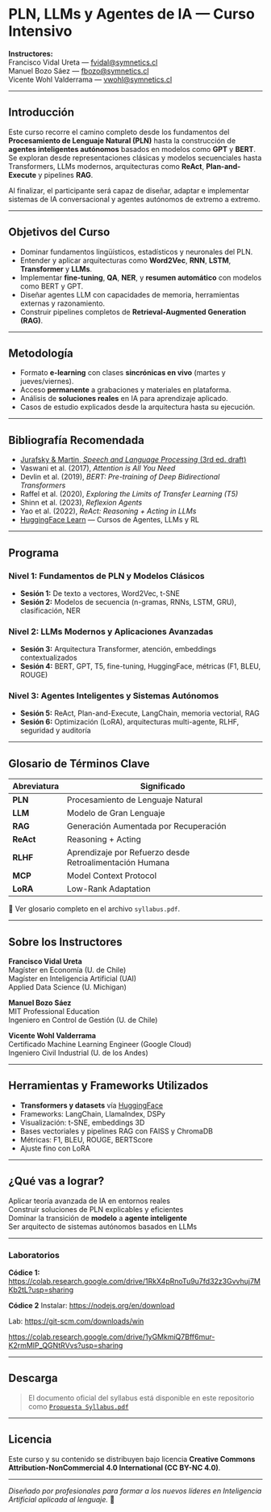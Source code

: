 #  PLN, LLMs y Agentes de IA — Curso Intensivo

**Instructores:**  
Francisco Vidal Ureta — [fvidal@symnetics.cl](mailto:fvidal@symnetics.cl)  
Manuel Bozo Sáez — [fbozo@symnetics.cl](mailto:fbozo@symnetics.cl)  
Vicente Wohl Valderrama — [vwohl@symnetics.cl](mailto:vwohl@symnetics.cl)

---

##  Introducción

Este curso recorre el camino completo desde los fundamentos del **Procesamiento de Lenguaje Natural (PLN)** hasta la construcción de **agentes inteligentes autónomos** basados en modelos como **GPT** y **BERT**.  
Se exploran desde representaciones clásicas y modelos secuenciales hasta Transformers, LLMs modernos, arquitecturas como **ReAct**, **Plan-and-Execute** y pipelines **RAG**.

Al finalizar, el participante será capaz de diseñar, adaptar e implementar sistemas de IA conversacional y agentes autónomos de extremo a extremo.

---

##  Objetivos del Curso

- Dominar fundamentos lingüísticos, estadísticos y neuronales del PLN.
- Entender y aplicar arquitecturas como **Word2Vec**, **RNN**, **LSTM**, **Transformer** y **LLMs**.
- Implementar **fine-tuning**, **QA**, **NER**, y **resumen automático** con modelos como BERT y GPT.
- Diseñar agentes LLM con capacidades de memoria, herramientas externas y razonamiento.
- Construir pipelines completos de **Retrieval-Augmented Generation (RAG)**.

---

##  Metodología

- Formato **e-learning** con clases **sincrónicas en vivo** (martes y jueves/viernes).
- Acceso **permanente** a grabaciones y materiales en plataforma.
- Análisis de **soluciones reales** en IA para aprendizaje aplicado.
- Casos de estudio explicados desde la arquitectura hasta su ejecución.

---

##  Bibliografía Recomendada

- [Jurafsky & Martin, *Speech and Language Processing* (3rd ed. draft)](https://web.stanford.edu/~jurafsky/slp3/)
- Vaswani et al. (2017), *Attention is All You Need*  
- Devlin et al. (2019), *BERT: Pre-training of Deep Bidirectional Transformers*  
- Raffel et al. (2020), *Exploring the Limits of Transfer Learning (T5)*  
- Shinn et al. (2023), *Reflexion Agents*  
- Yao et al. (2022), *ReAct: Reasoning + Acting in LLMs*  
- [HuggingFace Learn](https://huggingface.co/learn) — Cursos de Agentes, LLMs y RL

---

##  Programa

###  Nivel 1: Fundamentos de PLN y Modelos Clásicos
- **Sesión 1:** De texto a vectores, Word2Vec, t-SNE  
- **Sesión 2:** Modelos de secuencia (n-gramas, RNNs, LSTM, GRU), clasificación, NER

###  Nivel 2: LLMs Modernos y Aplicaciones Avanzadas
- **Sesión 3:** Arquitectura Transformer, atención, embeddings contextualizados  
- **Sesión 4:** BERT, GPT, T5, fine-tuning, HuggingFace, métricas (F1, BLEU, ROUGE)

###  Nivel 3: Agentes Inteligentes y Sistemas Autónomos
- **Sesión 5:** ReAct, Plan-and-Execute, LangChain, memoria vectorial, RAG  
- **Sesión 6:** Optimización (LoRA), arquitecturas multi-agente, RLHF, seguridad y auditoría

---

##  Glosario de Términos Clave

| Abreviatura | Significado |
|-------------|-------------|
| **PLN**     | Procesamiento de Lenguaje Natural |
| **LLM**     | Modelo de Gran Lenguaje |
| **RAG**     | Generación Aumentada por Recuperación |
| **ReAct**   | Reasoning + Acting |
| **RLHF**    | Aprendizaje por Refuerzo desde Retroalimentación Humana |
| **MCP**     | Model Context Protocol |
| **LoRA**    | Low-Rank Adaptation |

📎 Ver glosario completo en el archivo `syllabus.pdf`.

---

##  Sobre los Instructores

**Francisco Vidal Ureta**  
Magíster en Economía (U. de Chile)  
Magíster en Inteligencia Artificial (UAI)  
Applied Data Science (U. Michigan)

**Manuel Bozo Sáez**  
MIT Professional Education  
Ingeniero en Control de Gestión (U. de Chile)

**Vicente Wohl Valderrama**  
Certificado Machine Learning Engineer (Google Cloud)  
Ingeniero Civil Industrial (U. de los Andes)

---

##  Herramientas y Frameworks Utilizados

-  **Transformers y datasets** vía [HuggingFace](https://huggingface.co)  
-  Frameworks: LangChain, LlamaIndex, DSPy  
-  Visualización: t-SNE, embeddings 3D  
-  Bases vectoriales y pipelines RAG con FAISS y ChromaDB  
-  Métricas: F1, BLEU, ROUGE, BERTScore  
-  Ajuste fino con LoRA

---

##  ¿Qué vas a lograr?

 Aplicar teoría avanzada de IA en entornos reales  
 Construir soluciones de PLN explicables y eficientes  
 Dominar la transición de **modelo** a **agente inteligente**  
 Ser arquitecto de sistemas autónomos basados en LLMs  

---
### Laboratorios  

**Códice 1:** https://colab.research.google.com/drive/1RkX4pRnoTu9u7fd32z3Gvvhuj7MKb2tL?usp=sharing

**Códice 2** 
Instalar: https://nodejs.org/en/download

Lab: https://git-scm.com/downloads/win

https://colab.research.google.com/drive/1yGMkmiQ7Bff6mur-K2rmMIP_QGNtRVvs?usp=sharing

---

##  Descarga

> El documento oficial del syllabus está disponible en este repositorio como [`Propuesta Syllabus.pdf`](./Propuesta%20Syllabus.pdf)

---

##  Licencia

Este curso y su contenido se distribuyen bajo licencia **Creative Commons Attribution-NonCommercial 4.0 International (CC BY-NC 4.0)**.

---

*Diseñado por profesionales para formar a los nuevos líderes en Inteligencia Artificial aplicada al lenguaje.* 🧬
